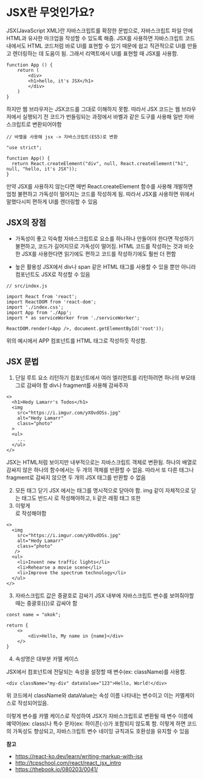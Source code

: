 # JSX란 무엇인가요?

JSX(JavaScript XML)란 자바스크립트를 확장한 문법으로, 자바스크립트 파일 안에 HTML과 유사한 마크업을 작성할 수 있도록 해줌. JSX를 사용하면 자바스크립트 코드 내에서도 HTML 코드처럼 바로 UI를 표현할 수 있기 때문에 쉽고 직관적으로 UI를 만들고 렌더링하는 데 도움이 됨. 그래서 리액트에서 UI를 표현할 때 JSX를 사용함.

```
function App () {
    return (
        <div>
        <h1>hello, it's JSX</h1>
        </div>
    )
}
```

하지만 웹 브라우저는 JSX코드를 그대로 이해하지 못함. 따라서 JSX 코드는 웹 브라우저에서 실행되기 전 코드가 번들링되는 과정에서 바벨과 같은 도구를 사용해 일반 자바스크립트로 변환되어야함

```
// 바벨을 사용해 jsx -> 자바스크립트(ES5)로 변환

"use strict";

function App() {
  return React.createElement("div", null, React.createElement("h1", null, "hello, it's JSX"));
}
```

만약 JSX를 사용하지 않는다면 매번 React.createElement 함수를 사용해 개발하면 엄청 불편하고 가독성이 떨어지는 코드를 작성하게 됨. 따라서 JSX를 사용하면 위에서 말했다시피 편하게 UI를 렌더링할 수 있음

## JSX의 장점

- 가독성이 좋고 익숙함
  자바스크립트로 요소를 하나하나 만들어야 한다면 작성하기 불편하고, 코드가 길어지므로 가독성이 떨어짐. HTML 코드를 작성하는 것과 비슷한 JSX를 사용한다면 읽기에도 편하고 코드를 작성하기에도 훨씬 더 편함

- 높은 활용성
  JSX에서 div나 span 같은 HTML 태그를 사용할 수 있을 뿐만 아니라 컴포넌트도 JSX로 작성할 수 있음

```
// src/index.js

import React from 'react';
import ReactDOM from 'react-dom';
import './index.css';
import App from './App';
import * as serviceWorker from './serviceWorker';

ReactDOM.render(<App />, document.getElementById('root'));
```

위의 예시에서 APP 컴포넌트를 HTML 태그로 작성하듯 작성함.

## JSX 문법

1. 단일 루트 요소 리턴하기
   컴포넌트에서 여러 엘리먼트를 리턴하려면 하나의 부모태그로 감싸야 함
   div나 fragment를 사용해 감싸주자

```
<>
  <h1>Hedy Lamarr's Todos</h1>
  <img
    src="https://i.imgur.com/yXOvdOSs.jpg"
    alt="Hedy Lamarr"
    class="photo"
  >
  <ul>
    ...
  </ul>
</>
```

JSX는 HTML처럼 보이지만 내부적으로는 자바스크립트 객체로 변환됨. 하나의 배열로 감싸지 않은 하나의 함수에서는 두 개의 객체를 반환할 수 없음. 따라서 또 다른 태그나 fragment로 감싸지 않으면 두 개의 JSX 태그를 반환할 수 없음

2. 모든 태그 닫기
   JSX 에서는 태그를 명시적으로 닫아야 함. img 같이 자체적으로 닫는 태그도 반드시 <img/>로 작성해야하고, li 같은 래핑 태그 또한 <li>이렇게</li>로 작성해야함

```
<>
  <img
    src="https://i.imgur.com/yXOvdOSs.jpg"
    alt="Hedy Lamarr"
    class="photo"
   />
  <ul>
    <li>Invent new traffic lights</li>
    <li>Rehearse a movie scene</li>
    <li>Improve the spectrum technology</li>
  </ul>
</>
```

3. 자바스크립트 값은 중괄호로 감싸기
   JSX 내부에 자바스크립트 변수를 보여줘야할 때는 중괄호({})로 감싸야 함

```
const name = "okok";

return {
    <>
        <div>Hello, My name in {name}</div>
    </>
}
```

4. 속성명은 대부분 카멜 케이스

JSX에서 컴포넌트에 전달되는 속성을 설정할 때 변수(ex: className)를 사용함.

```
<div className="my-div" dataValue="123">Hello, World!</div>

```

위 코드에서 className와 dataValue는 속성 이름 나타내는 변수이고 이는 카멜케이스로 작성되어있음.

이렇게 변수를 카멜 케이스로 작성하여 JSX가 자바스크립트로 변환될 때 변수 이름에 예약어(ex: class)나 특수 문자(ex: 하이픈(-))가 포함되지 않도록 함. 이렇게 하면 코드의 가독성도 향상되고, 자바스크립트 변수 네이밍 규칙과도 호환성을 유지할 수 있음

**참고**

- https://react-ko.dev/learn/writing-markup-with-jsx
- http://tcpschool.com/react/react_jsx_intro
- https://thebook.io/080203/0041/
